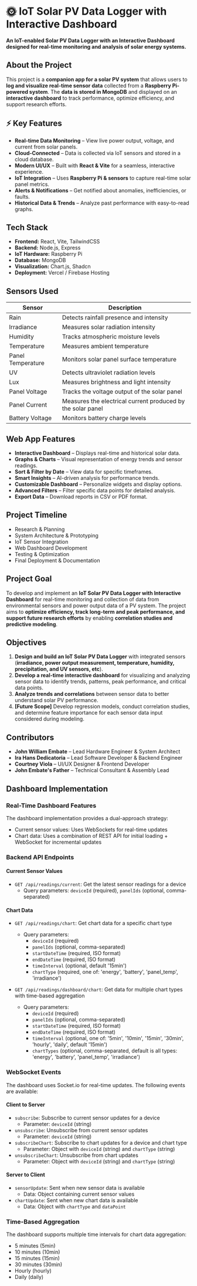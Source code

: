 # 🌞 IoT Solar PV Data Logger with Interactive Dashboard

**An IoT-enabled Solar PV Data Logger with an Interactive Dashboard designed for real-time monitoring and analysis of solar energy systems.**

## About the Project
This project is a **companion app for a solar PV system** that allows users to **log and visualize real-time sensor data** collected from a **Raspberry Pi-powered system**. The **data is stored in MongoDB** and displayed on an **interactive dashboard** to track performance, optimize efficiency, and support research efforts.

## ⚡ Key Features
- **Real-time Data Monitoring** – View live power output, voltage, and current from solar panels.
- **Cloud-Connected** – Data is collected via IoT sensors and stored in a cloud database.
- **Modern UI/UX** – Built with **React & Vite** for a seamless, interactive experience.
- **IoT Integration** – Uses **Raspberry Pi & sensors** to capture real-time solar panel metrics.
- **Alerts & Notifications** – Get notified about anomalies, inefficiencies, or faults.
- **Historical Data & Trends** – Analyze past performance with easy-to-read graphs.

## Tech Stack
- **Frontend:** React, Vite, TailwindCSS
- **Backend:** Node.js, Express
- **IoT Hardware:** Raspberry Pi
- **Database:** MongoDB
- **Visualization:** Chart.js, Shadcn
- **Deployment:** Vercel / Firebase Hosting

## Sensors Used
| Sensor | Description |
|---------|------------|
| Rain | Detects rainfall presence and intensity |
| Irradiance | Measures solar radiation intensity |
| Humidity | Tracks atmospheric moisture levels |
| Temperature | Measures ambient temperature |
| Panel Temperature | Monitors solar panel surface temperature |
| UV | Detects ultraviolet radiation levels |
| Lux | Measures brightness and light intensity |
| Panel Voltage | Tracks the voltage output of the solar panel |
| Panel Current | Measures the electrical current produced by the solar panel |
| Battery Voltage | Monitors battery charge levels |

## Web App Features
- **Interactive Dashboard** – Displays real-time and historical solar data.
- **Graphs & Charts** – Visual representation of energy trends and sensor readings.
- **Sort & Filter by Date** – View data for specific timeframes.
- **Smart Insights** – AI-driven analysis for performance trends.
- **Customizable Dashboard** – Personalize widgets and display options.
- **Advanced Filters** – Filter specific data points for detailed analysis.
- **Export Data** – Download reports in CSV or PDF format.

## Project Timeline
- Research & Planning
- System Architecture & Prototyping
- IoT Sensor Integration
- Web Dashboard Development
- Testing & Optimization
- Final Deployment & Documentation

## Project Goal
To develop and implement an **IoT Solar PV Data Logger with Interactive Dashboard** for real-time monitoring and collection of data from environmental sensors and power output data of a PV system. The project aims to **optimize efficiency, track long-term and peak performance, and support future research efforts** by enabling **correlation studies and predictive modeling**.

## Objectives
1. **Design and build an IoT Solar PV Data Logger** with integrated sensors (**irradiance, power output measurement, temperature, humidity, precipitation, and UV sensors, etc**).
2. **Develop a real-time interactive dashboard** for visualizing and analyzing sensor data to identify trends, patterns, peak performance, and critical data points.
3. **Analyze trends and correlations** between sensor data to better understand solar PV performance.
4. **[Future Scope]** Develop regression models, conduct correlation studies, and determine feature importance for each sensor data input considered during modeling.

## Contributors
- **John William Embate** – Lead Hardware Engineer & System Architect
- **Ira Hans Dedicatoria** – Lead Software Developer & Backend Engineer
- **Courtney Viola** – UI/UX Designer & Frontend Developer
- **John Embate's Father** – Technical Consultant & Assembly Lead

## Dashboard Implementation

### Real-Time Dashboard Features

The dashboard implementation provides a dual-approach strategy:
- Current sensor values: Uses WebSockets for real-time updates
- Chart data: Uses a combination of REST API for initial loading + WebSocket for incremental updates

### Backend API Endpoints

#### Current Sensor Values
- `GET /api/readings/current`: Get the latest sensor readings for a device
  - Query parameters: `deviceId` (required), `panelIds` (optional, comma-separated)

#### Chart Data
- `GET /api/readings/chart`: Get chart data for a specific chart type
  - Query parameters: 
    - `deviceId` (required)
    - `panelIds` (optional, comma-separated)
    - `startDateTime` (required, ISO format)
    - `endDateTime` (required, ISO format)
    - `timeInterval` (optional, default '15min')
    - `chartType` (required, one of: 'energy', 'battery', 'panel_temp', 'irradiance')

- `GET /api/readings/dashboard/chart`: Get data for multiple chart types with time-based aggregation
  - Query parameters:
    - `deviceId` (required)
    - `panelIds` (optional, comma-separated)
    - `startDateTime` (required, ISO format)
    - `endDateTime` (required, ISO format)
    - `timeInterval` (optional, one of: '5min', '10min', '15min', '30min', 'hourly', 'daily', default '15min')
    - `chartTypes` (optional, comma-separated, default is all types: 'energy', 'battery', 'panel_temp', 'irradiance')

### WebSocket Events

The dashboard uses Socket.io for real-time updates. The following events are available:

#### Client to Server
- `subscribe`: Subscribe to current sensor updates for a device
  - Parameter: `deviceId` (string)
- `unsubscribe`: Unsubscribe from current sensor updates
  - Parameter: `deviceId` (string)
- `subscribeChart`: Subscribe to chart updates for a device and chart type
  - Parameter: Object with `deviceId` (string) and `chartType` (string)
- `unsubscribeChart`: Unsubscribe from chart updates
  - Parameter: Object with `deviceId` (string) and `chartType` (string)

#### Server to Client
- `sensorUpdate`: Sent when new sensor data is available
  - Data: Object containing current sensor values
- `chartUpdate`: Sent when new chart data is available
  - Data: Object with `chartType` and `dataPoint`

### Time-Based Aggregation

The dashboard supports multiple time intervals for chart data aggregation:
- 5 minutes (5min)
- 10 minutes (10min)
- 15 minutes (15min)
- 30 minutes (30min)
- Hourly (hourly)
- Daily (daily)
